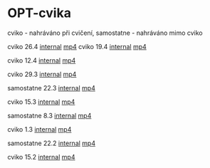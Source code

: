 # OPT-cvika
cviko - nahráváno při cvičení, samostatne - nahráváno mimo cviko

cviko 26.4 [internal](https://bbb04.felk.cvut.cz//playback/presentation/2.0/playback.html?meetingId=344775a74b01df72bbf0a241745094c979c2c02f-1619420402028)
[mp4](https://bbb04.felk.cvut.cz//presentation/344775a74b01df72bbf0a241745094c979c2c02f-1619420402028/344775a74b01df72bbf0a241745094c979c2c02f-1619420402028.mp4)
cviko 19.4 [internal](https://bbb04.felk.cvut.cz//playback/presentation/2.0/playback.html?meetingId=f70b1b7992353dc43b2c9795120054f2f589e7b4-1618815601987)
[mp4](https://bbb04.felk.cvut.cz//presentation/f70b1b7992353dc43b2c9795120054f2f589e7b4-1618815601987/f70b1b7992353dc43b2c9795120054f2f589e7b4-1618815601987.mp4)

cviko 12.4 [internal](https://bbb04.felk.cvut.cz//playback/presentation/2.0/playback.html?meetingId=4b5f16d95b87141691de22273283da2aebab05d7-1618210807337)
[mp4](https://bbb04.felk.cvut.cz//presentation/4b5f16d95b87141691de22273283da2aebab05d7-1618210807337/4b5f16d95b87141691de22273283da2aebab05d7-1618210807337.mp4)

cviko 29.3 [internal](https://bbb04.felk.cvut.cz//playback/presentation/2.0/playback.html?meetingId=e1ccf9b411851b077b61824f84918e20cd920bd5-1617008605688)
[mp4](https://bbb04.felk.cvut.cz//presentation/e1ccf9b411851b077b61824f84918e20cd920bd5-1617008605688/e1ccf9b411851b077b61824f84918e20cd920bd5-1617008605688.mp4)

samostatne 22.3 [internal]( https://bbb04.felk.cvut.cz//playback/presentation/2.0/playback.html?meetingId=8b26f33c8de019980727e96a6ce5547aee6d8cca-1616415964034 )
[mp4](https://bbb04.felk.cvut.cz//presentation/8b26f33c8de019980727e96a6ce5547aee6d8cca-1616415964034/8b26f33c8de019980727e96a6ce5547aee6d8cca-1616415964034.mp4)

cviko 15.3 [internal](https://bbb04.felk.cvut.cz//playback/presentation/2.0/playback.html?meetingId=c3a6476b35a12a4c8cc3ef1afffd5218e744db90-1615795201219)
[mp4](https://bbb04.felk.cvut.cz//presentation/c3a6476b35a12a4c8cc3ef1afffd5218e744db90-1615795201219/c3a6476b35a12a4c8cc3ef1afffd5218e744db90-1615795201219.mp4)

samostatne 8.3 [internal](https://bbb04.felk.cvut.cz//playback/presentation/2.0/playback.html?meetingId=b4d6b872853ce3869177366b89c9aff4c8cd4fd9-1615398473184)
[mp4](https://bbb04.felk.cvut.cz//presentation/b4d6b872853ce3869177366b89c9aff4c8cd4fd9-1615398473184/b4d6b872853ce3869177366b89c9aff4c8cd4fd9-1615398473184.mp4)

cviko 1.3 [internal](https://bbb04.felk.cvut.cz//playback/presentation/2.0/playback.html?meetingId=7f593097ae1d191df503582ecf9f6b472f4d3e12-1614585601858)
[mp4](https://bbb04.felk.cvut.cz//presentation/7f593097ae1d191df503582ecf9f6b472f4d3e12-1614585601858/7f593097ae1d191df503582ecf9f6b472f4d3e12-1614585601858.mp4)

samostatne 22.2 [internal](https://bbb04.felk.cvut.cz//playback/presentation/2.0/playback.html?meetingId=f8d65fcd462533f02a29ad58285242b199801cc8-1615051186070)
[mp4](https://bbb04.felk.cvut.cz//presentation/f8d65fcd462533f02a29ad58285242b199801cc8-1615051186070/f8d65fcd462533f02a29ad58285242b199801cc8-1615051186070.mp4)

cviko 15.2 [internal](https://bbb04.felk.cvut.cz//playback/presentation/2.0/playback.html?meetingId=c9c3da8a63fbd762f6cf381f78df4eb375595f75-1613376001090)
[mp4](https://bbb04.felk.cvut.cz//presentation/c9c3da8a63fbd762f6cf381f78df4eb375595f75-1613376001090/c9c3da8a63fbd762f6cf381f78df4eb375595f75-1613376001090.mp4)
